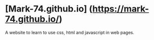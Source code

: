 # [Mark-74.github.io] (https://mark-74.github.io/)
A website to learn to use css, html and javascript in web pages.
